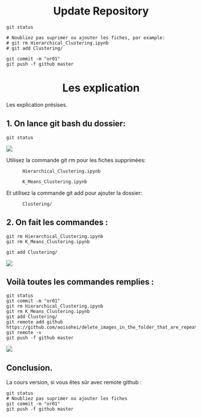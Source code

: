 <h1 align='center'>Update Repository</h1>
 
```
git status

# Noubliez pas suprimer ou ajouter les fiches, par example:
# git rm Hierarchical_Clustering.ipynb 
# git add Clustering/

git commit -m "or01"
git push -f github master
```
<h1 align='center'>Les explication</h1>
Les explication présises.

## 1. On lance git bash du dossier:

```
git status
```
![](https://i.imgur.com/QZgaWf5.png)


Utilisez la commande git rm pour les fiches supprimées:

          Hierarchical_Clustering.ipynb

          K_Means_Clustering.ipynb

Et utilisez la commande git add pour ajouter la dossier:

          Clustering/


## 2. On fait les commandes :

```
git rm Hierarchical_Clustering.ipynb
git rm K_Means_Clustering.ipynb

git add Clustering/
```

![](https://i.imgur.com/4seGF0r.png)

## Voilà toutes les commandes remplies :

```
git status
git commit -m "or01"
git rm Hierarchical_Clustering.ipynb
git rm K_Means_Clustering.ipynb
git add Clustering/
git remote add github https://github.com/aoisohei/delete_images_in_the_folder_that_are_repeated.git
git remote -v
git push -f github master
```

![](https://i.imgur.com/X9KTlCB.png)


## Conclusion.
La cours version, si vous êtes sûr avec remote github :
```
git status
# Noubliez pas suprimer ou ajouter les fiches
git commit -m "or01"
git push -f github master
```

